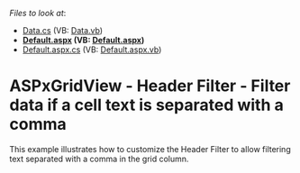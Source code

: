 <!-- default file list -->
*Files to look at*:

* [Data.cs](./CS/App_Code/Data.cs) (VB: [Data.vb](./VB/App_Code/Data.vb))
* **[Default.aspx](./CS/Default.aspx) (VB: [Default.aspx](./VB/Default.aspx))**
* [Default.aspx.cs](./CS/Default.aspx.cs) (VB: [Default.aspx.vb](./VB/Default.aspx.vb))
<!-- default file list end -->
# ASPxGridView - Header Filter - Filter data if a cell text is separated with a comma


<p>This example illustrates how to customize the Header Filter to allow filtering text separated with a comma in the grid column.</p>

<br/>


